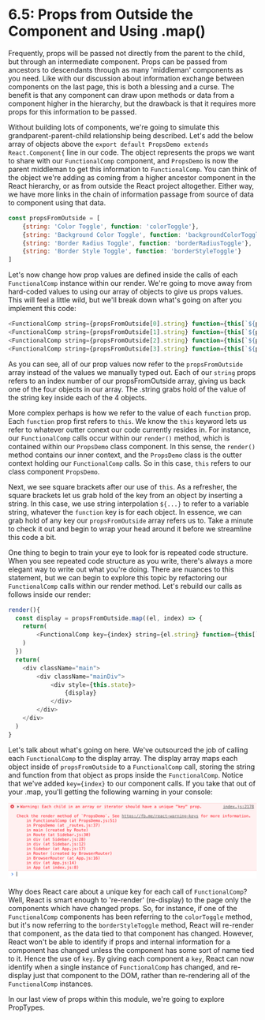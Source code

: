 # 6.5: Props from Outside the Component and Using .map()

Frequently, props will be passed not directly from the parent to the child, but through an intermediate component.  Props can be passed from ancestors to descendants through as many 'middleman' components as you need.  Like with our discussion about information exchange between components on the last page, this is both a blessing and a curse.  The benefit is that any component can draw upon methods or data from a component higher in the hierarchy, but the drawback is that it requires more props for this information to be passed.

Without building lots of components, we're going to simulate this grandparent-parent-child relationship being described.  Let's add the below array of objects above the `export default PropsDemo extends React.Component{` line in our code.  The object represents the props we want to share with our `FunctionalComp` component, and `PropsDemo` is now the parent middleman to get this information to `FunctionalComp`.  You can think of the object we're adding as coming from a higher ancestor component in the React hierarchy, or as from outside the React project altogether.  Either way, we have more links in the chain of information passage from source of data to component using that data.

```javascript
const propsFromOutside = [
    {string: 'Color Toggle', function: 'colorToggle'},
    {string: 'Background Color Toggle', function: 'backgroundColorToggle'},
    {string: 'Border Radius Toggle', function: 'borderRadiusToggle'},
    {string: 'Border Style Toggle', function: 'borderStyleToggle'}
]
```

Let's now change how prop values are defined inside the calls of each `FunctionalComp` instance within our render.  We're going to move away from hard-coded values to using our array of objects to give us props values.  This will feel a little wild, but we'll break down what's going on after you implement this code:

```javascript
<FunctionalComp string={propsFromOutside[0].string} function={this[`${propsFromOutside[0].function}`]}/>
<FunctionalComp string={propsFromOutside[1].string} function={this[`${propsFromOutside[1].function}`]}/>
<FunctionalComp string={propsFromOutside[2].string} function={this[`${propsFromOutside[2].function}`]}/>
<FunctionalComp string={propsFromOutside[3].string} function={this[`${propsFromOutside[3].function}`]}/>
```

As you can see, all of our prop values now refer to the `propsFromOutside` array instead of the values we manually typed out.  Each of our `string` props refers to an index number of our propsFromOutside array, giving us back one of the four objects in our array.  The .string grabs hold of the value of the string key inside each of the 4 objects.  

More complex perhaps is how we refer to the value of each `function` prop.  Each `function` prop first refers to `this`.  We know the `this` keyword lets us refer to whatever outter conext our code currently resides in.  For instance, our `FunctionalComp` calls occur within our `render()` method, which is contained within our `PropsDemo` class component.  In this sense, the `render()` method contains our inner context, and the `PropsDemo` class is the outter context holding our `FunctionalComp` calls.  So in this case, `this` refers to our class component `PropsDemo`.  

Next, we see square brackets after our use of `this`.  As a refresher, the square brackets let us grab hold of the key from an object by inserting a string.  In this case, we use string interpolation `${...}` to refer to a variable string, whatever the `function` key is for each object.  In essence, we can grab hold of any key our `propsFromOutside` array refers us to.  Take a minute to check it out and begin to wrap your head around it before we streamline this code a bit.

One thing to begin to train your eye to look for is repeated code structure.  When you see repeated code structure as you write, there's always a more elegant way to write out what you're doing.  There are nuances to this statement, but we can begin to explore this topic by refactoring our `FunctionalComp` calls within our render method.  Let's rebuild our calls as follows inside our render:

```javascript
render(){
  const display = propsFromOutside.map((el, index) => {
    return(
        <FunctionalComp key={index} string={el.string} function={this[`${el.function}`]}/>
    )
  })
  return(
    <div className="main">
        <div className="mainDiv">
            <div style={this.state}>
                {display}
            </div>
        </div>
    </div>
  )
}
```

Let's talk about what's going on here.  We've outsourced the job of calling each `FunctionalComp` to the display array.  The display array maps each object inside of `propsFromOutside` to a `FunctionalComp` call, storing the string and function from that object as props inside the `FunctionalComp`.  Notice that we've added `key={index}` to our component calls.  If you take that out of your .map, you'll getting the following warning in your console:

![Missing Key Error](../assets/6.5-key-error.png)

Why does React care about a unique key for each call of `FunctionalComp`?  Well, React is smart enough to 're-render' (re-display) to the page only the components which have changed props.  So, for instance, if one of the `FunctionalComp` components has been referring to the `colorToggle` method, but it's now referring to the `borderStyleToggle` method, React will re-render that component, as the data tied to that component has changed.  However, React won't be able to identify if props and internal information for a component has changed unless the component has some sort of name tied to it.  Hence the use of `key`.  By giving each component a `key`, React can now identify when a single instance of `FunctionalComp` has changed, and re-display just that component to the DOM, rather than re-rendering all of the `FunctionalComp` instances.

In our last view of props within this module, we're going to explore PropTypes.